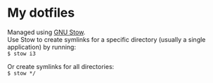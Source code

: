 # My dotfiles

Managed using [GNU Stow](https://www.gnu.org/software/stow/).  
Use Stow to create symlinks for a specific directory (usually a single application) by running:  
`$ stow i3`

Or create symlinks for all directories:  
`$ stow */`
